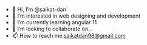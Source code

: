 - 👋 Hi, I’m @saikat-dan
- 👀 I’m interested in web designing and development
- 🌱 I’m currently learning angular 11
- 💞️ I’m looking to collaborate on...
- 📫 How to reach me saikatdan98@gmail.com

<!---
saikat-dan/saikat-dan is a ✨ special ✨ repository because its `README.md` (this file) appears on your GitHub profile.
You can click the Preview link to take a look at your changes.
--->
